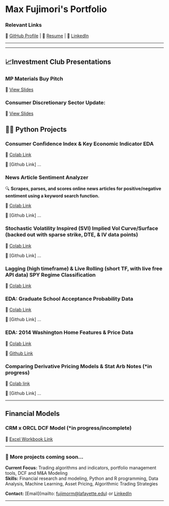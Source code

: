 # Max Fujimori's Portfolio

### Relevant Links  
🔗 [GitHub Profile](https://github.com/FujiPy) | 📄 [Resume](https://docs.google.com/document/d/1NT6Ydmdnngg8T_gO_Mcc06L559bciQC2uOTAZLOz18s/edit?usp=share_link) | 🔗 [LinkedIn](https://www.linkedin.com/in/max-fujimori/)

---

---
## 📈Investment Club Presentations
### MP Materials Buy Pitch
📌 [View Slides](https://docs.google.com/presentation/d/1hUOdSYlTGNINMqDLUVhb_I0IWWQyggBH2cTw50WzLyI/edit#slide=id.g3349dd280dc_0_0)

### Consumer Discretionary Sector Update: 
📌 [View Slides](https://docs.google.com/presentation/d/15JY4g30agH_765e7iC0SBQVhKrQT8bZSgYZdIWQaoa4/edit#slide=id.g348290fa98b_1_10)

## 👨‍💻 Python Projects

### Consumer Confidence Index & Key Economic Indicator EDA
📌 [Colab Link](https://colab.research.google.com/drive/1alSV_3-VFLD12ETLfrwARU-EuyfowSSo?usp=sharing)

📌 [Github Link] ...


### News Article Sentiment Analyzer  
🔍 **Scrapes, parses, and scores online news articles for positive/negative sentiment using a keyword search function.**  

📌 [Colab Link](https://colab.research.google.com/drive/1TdTG_NlTyYh0E6piG-f6Ss-damvuUhgo?authuser=1#scrollTo=_bW0O9DbVzV6)

📌 [Github Link] ...

### Stochastic Volatility Inspired (SVI) Implied Vol Curve/Surface (backed out with sparse strike, DTE, & IV data points)
📌 [Colab Link](https://colab.research.google.com/drive/1WVD2ET3w4F0ihNZdB7Kp-zXp77Pb8KfM#scrollTo=lqJAVkqpHZll)

📌 [Github Link] ...

### Lagging (high timeframe) & Live Rolling (short TF, with live free API data) SPY Regime Classification
📌 [Colab Link](https://colab.research.google.com/drive/1MiTsEXMZTPUgT_tEIwbfGPbp9wO-pwhc#scrollTo=TlO_M9fLFn4L)

### EDA: Graduate School Acceptance Probability Data
📌 [Colab Link](https://colab.research.google.com/drive/1uOIwEHC51-up8CiFGOz5P4P5Jn8rtCiz)      
                  
📌 [Github Link] ...

### EDA: 2014 Washington Home Features & Price Data
📌 [Colab Link](https://colab.research.google.com/drive/11TNGsCxGk7BHbMzgxiENt0RFmr1rh6TL#scrollTo=yXWdNbigeZMr)

📌 [Github Link](https://github.com/FujiPy/DS201_Capstone_Getting_Into_Business)

### Comparing Derivative Pricing Models & Stat Arb Notes (*in progress)
📌 [Colab link](https://colab.research.google.com/drive/1J7zux1CI5HSA0R-IVZ5fhjxYIO_4A-_f?usp=sharing)

📌 [Github Link] ...


---
## Financial Models

### CRM x ORCL DCF Model (*in progress/incomplete)
📌 [Excel Workbook Link](https://lafayette0-my.sharepoint.com/:x:/g/personal/fujimorm_lafayette_edu/EZ345MU892RBs5gfgvYxSRkB3nDcEHMjVQjXR02HIioE3g?e=Lj3XHj)


---
### 🚧 More projects coming soon...

**Current Focus:** Trading algorithms and indicators, portfolio management tools, DCF and M&A Modeling  
**Skills:** Financial research and modeling, Python and R programming, Data Analysis, Machine Learning, Asset Pricing, Algorithmic Trading Strategies 

**Contact:** [Email](mailto: fujimorm@lafayette.edu) or [LinkedIn](https://www.linkedin.com/in/max-fujimori/)

---
